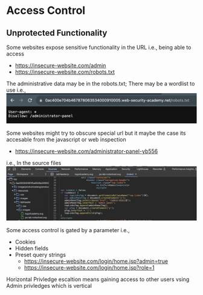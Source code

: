 # Access Control

## Unprotected Functionality
Some websites expose sensitive functionality in the URL i.e., being able to access
- https://insecure-website.com/admin
- https://insecure-website.com/robots.txt

The administrative data may be in the robots.txt; There may be a wordlist to use
i.e., ![access_adminthrough robots](./admin_page.png)

Some websites might try to obscure special url but it maybe the case its accesable from the javascript or web inspection
- https://insecure-website.com/administrator-panel-yb556

i.e., In the source files
![hidden_admin](./hidden_admin.png)

Some access control is gated by a parameter i.e., 
- Cookies
- Hidden fields
- Preset query strings 
    - https://insecure-website.com/login/home.jsp?admin=true
    - https://insecure-website.com/login/home.jsp?role=1

Horizontal Privledge escaltion means gaining access to other users vsing Admin privledges which is vertical